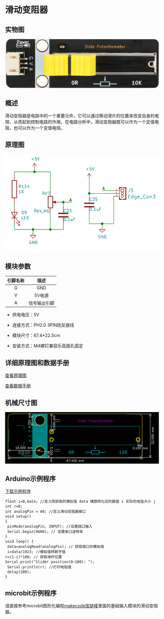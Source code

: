 # 滑动变阻器

## 实物图

![实物图](slide_potentiometer/slide_potentiometer.png)

## 概述

​        滑动变阻器是电路中的一个重要元件，它可以通过移动滑片的位置来改变自身的电阻，从而起到控制电路的作用。在电路分析中，滑动变阻器既可以作为一个定值电阻，也可以作为一个变值电阻。

## 原理图

![原理图](slide_potentiometer/slide_potentiometer_schematic.png)

## 模块参数
| 引脚名称 |     描述     |
| :------: | :----------: |
|    G     |     GND      |
|    V     |    5V电源    |
|    A     | 信号输出引脚 |

- 供电电压：5V

- 连接方式：PH2.0 3PIN防反接线

- 模块尺寸：67.4*22.5cm

- 安装方式：M4螺钉兼容乐高插孔固定

## 详细原理图和数据手册

 [查看原理图](slide_potentiometer/slide_potentiometer_schematic.pdf)

 [查看数据手册](slide_potentiometer/slide_potentiometer.pdf)

## 机械尺寸图

![机械尺寸图](slide_potentiometer/slide_potentiometer_assenbly.png)

## Arduino示例程序

[下载示例程序](slide_potentiometer/slide_potentiometer.zip)

``` 
float i=0,data; //定义刚获取的模拟值 data 模数转化后的数值 i 实际的电阻大小 j
int r=0;
int analogPin = A0; //定义滑动变阻器接口
void setup()
{
 pinMode(analogPin, INPUT); //设置端口输入
 Serial.begin(9600); // 设置串口波特率
}
void loop() {
 data=analogRead(analogPin); // 获取端口的模拟值
 i=data/1023; //模拟值转数字值
r=(1-i)*100; // 获取滑杆位置
Serial.print("Slider position(0~100): ");
 Serial.println(r); //打印电阻值
 delay(200);
}
```

## microbit示例程序

请直接参考microbit图形化编程[makecode库链接](https://github.com/emakefun/pxt-sensorbit)里面的基础输入模块的滑动变阻器。